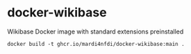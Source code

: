 # docker-wikibase
Wikibase Docker image with standard extensions preinstalled

`docker build -t ghcr.io/mardi4nfdi/docker-wikibase:main .`
